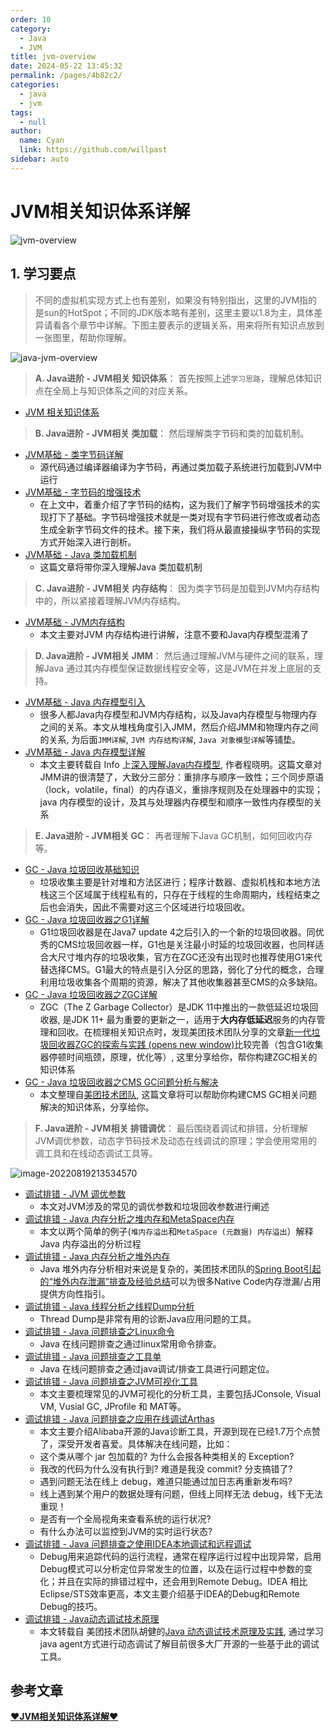 ```yaml
---
order: 10
category: 
  - Java
  - JVM
title: jvm-overview
date: 2024-05-22 13:45:32
permalink: /pages/4b82c2/
categories: 
  - java
  - jvm
tags: 
  - null
author: 
  name: Cyan
  link: https://github.com/willpast
sidebar: auto
---
```


# JVM相关知识体系详解

![jvm-overview](https://zszblog.oss-cn-beijing.aliyuncs.com/zszblog/jvm-overview.png)

## 1. 学习要点

> 不同的虚拟机实现方式上也有差别，如果没有特别指出，这里的JVM指的是sun的HotSpot；不同的JDK版本略有差别，这里主要以1.8为主，具体差异请看各个章节中详解。下图主要表示的逻辑关系，用来将所有知识点放到一张图里，帮助你理解。

![java-jvm-overview](https://zszblog.oss-cn-beijing.aliyuncs.com/zszblog/java-jvm-overview.png)

> **A. Java进阶 - JVM相关 知识体系**： 首先按照上述`学习思路`，理解总体知识点在全局上与知识体系之间的对应关系。

- [JVM 相关知识体系](https://pdai.tech/md/java/jvm/java-jvm-x-overview.html)

> **B. Java进阶 - JVM相关 类加载**： 然后理解类字节码和类的加载机制。

- [JVM基础 - 类字节码详解](https://pdai.tech/md/java/jvm/java-jvm-class.html)
  - 源代码通过编译器编译为字节码，再通过类加载子系统进行加载到JVM中运行
- [JVM基础 - 字节码的增强技术](https://pdai.tech/md/java/jvm/java-jvm-class-enhancer.html)
  - 在上文中，着重介绍了字节码的结构，这为我们了解字节码增强技术的实现打下了基础。字节码增强技术就是一类对现有字节码进行修改或者动态生成全新字节码文件的技术。接下来，我们将从最直接操纵字节码的实现方式开始深入进行剖析。
- [JVM基础 - Java 类加载机制](https://pdai.tech/md/java/jvm/java-jvm-classload.html)
  - 这篇文章将带你深入理解Java 类加载机制

> **C. Java进阶 - JVM相关 内存结构**： 因为类字节码是加载到JVM内存结构中的，所以紧接着理解JVM内存结构。

- [JVM基础 - JVM内存结构](https://pdai.tech/md/java/jvm/java-jvm-struct.html)
  - 本文主要对JVM 内存结构进行讲解，注意不要和Java内存模型混淆了

> **D. Java进阶 - JVM相关 JMM**： 然后通过理解JVM与硬件之间的联系，理解Java 通过其内存模型保证数据线程安全等，这是JVM在并发上底层的支持。

- [JVM基础 - Java 内存模型引入](https://pdai.tech/md/java/jvm/java-jvm-x-introduce.html)
  - 很多人都Java内存模型和JVM内存结构，以及Java内存模型与物理内存之间的关系。本文从堆栈角度引入JMM，然后介绍JMM和物理内存之间的关系, 为后面`JMM详解`, `JVM 内存结构详解`, `Java 对象模型详解`等铺垫。
- [JVM基础 - Java 内存模型详解](https://pdai.tech/md/java/jvm/java-jvm-jmm.html)
  - 本文主要转载自 Info 上[深入理解Java内存模型](https://www.infoq.cn/article/java_memory_model/), 作者程晓明。这篇文章对JMM讲的很清楚了，大致分三部分：重排序与顺序一致性；三个同步原语（lock，volatile，final）的内存语义，重排序规则及在处理器中的实现；java 内存模型的设计，及其与处理器内存模型和顺序一致性内存模型的关系

> **E. Java进阶 - JVM相关 GC**： 再者理解下Java GC机制，如何回收内存等。

- [GC - Java 垃圾回收基础知识](https://pdai.tech/md/java/jvm/java-jvm-gc.html)
  - 垃圾收集主要是针对堆和方法区进行；程序计数器、虚拟机栈和本地方法栈这三个区域属于线程私有的，只存在于线程的生命周期内，线程结束之后也会消失，因此不需要对这三个区域进行垃圾回收。
- [GC - Java 垃圾回收器之G1详解](https://pdai.tech/md/java/jvm/java-jvm-gc-g1.html)
  - G1垃圾回收器是在Java7 update 4之后引入的一个新的垃圾回收器。同优秀的CMS垃圾回收器一样，G1也是关注最小时延的垃圾回收器，也同样适合大尺寸堆内存的垃圾收集，官方在ZGC还没有出现时也推荐使用G1来代替选择CMS。G1最大的特点是引入分区的思路，弱化了分代的概念，合理利用垃圾收集各个周期的资源，解决了其他收集器甚至CMS的众多缺陷。
- [GC - Java 垃圾回收器之ZGC详解]()
  - ZGC（The Z Garbage Collector）是JDK 11中推出的一款低延迟垃圾回收器, 是JDK 11+ 最为重要的更新之一，适用于**大内存低延迟**服务的内存管理和回收。在梳理相关知识点时，发现美团技术团队分享的文章[新一代垃圾回收器ZGC的探索与实践  (opens new window)](https://tech.meituan.com/2020/08/06/new-zgc-practice-in-meituan.html)比较完善（包含G1收集器停顿时间瓶颈，原理，优化等）, 这里分享给你，帮你构建ZGC相关的知识体系
- [GC - Java 垃圾回收器之CMS GC问题分析与解决](https://pdai.tech/md/java/jvm/java-jvm-gc-zgc.html)
  - 本文整理自[美团技术团队](https://tech.meituan.com/2020/11/12/java-9-cms-gc.html), 这篇文章将可以帮助你构建CMS GC相关问题解决的知识体系，分享给你。

> **F. Java进阶 - JVM相关 排错调优**： 最后围绕着调试和排错，分析理解JVM调优参数，动态字节码技术及动态在线调试的原理；学会使用常用的调工具和在线动态调试工具等。

![image-20220819213534570](https://zszblog.oss-cn-beijing.aliyuncs.com/zszblog/image-20220819213534570.png)

- [调试排错 - JVM 调优参数](https://pdai.tech/md/java/jvm/java-jvm-param.html)
  - 本文对JVM涉及的常见的调优参数和垃圾回收参数进行阐述
- [调试排错 - Java 内存分析之堆内存和MetaSpace内存](https://pdai.tech/md/java/jvm/java-jvm-oom.html)
  - 本文以两个简单的例子(`堆内存溢出`和`MetaSpace (元数据) 内存溢出`）解释Java 内存溢出的分析过程
- [调试排错 - Java 内存分析之堆外内存](https://pdai.tech/md/java/jvm/java-jvm-oom-offheap.html)
  - Java 堆外内存分析相对来说是复杂的，美团技术团队的[Spring Boot引起的“堆外内存泄漏”排查及经验总结](https://tech.meituan.com/2019/01/03/spring-boot-native-memory-leak.html)可以为很多Native Code内存泄漏/占用提供方向性指引。
- [调试排错 - Java 线程分析之线程Dump分析](https://pdai.tech/md/java/jvm/java-jvm-thread-dump.html)
  - Thread Dump是非常有用的诊断Java应用问题的工具。
- [调试排错 - Java 问题排查之Linux命令](https://pdai.tech/md/java/jvm/java-jvm-debug-tools-linux.html)
  - Java 在线问题排查之通过linux常用命令排查。
- [调试排错 - Java 问题排查之工具单](https://pdai.tech/md/java/jvm/java-jvm-debug-tools-list.html)
  - Java 在线问题排查之通过java调试/排查工具进行问题定位。
- [调试排错 - Java 问题排查之JVM可视化工具](https://pdai.tech/md/java/jvm/java-jvm-oom-tool.html)
  - 本文主要梳理常见的JVM可视化的分析工具，主要包括JConsole, Visual VM, Vusial GC, JProfile 和 MAT等。
- [调试排错 - Java 问题排查之应用在线调试Arthas](https://pdai.tech/md/java/jvm/java-jvm-agent-arthas.html)
  - 本文主要介绍Alibaba开源的Java诊断工具，开源到现在已经1.7万个点赞了，深受开发者喜爱。具体解决在线问题，比如：
  - 这个类从哪个 jar 包加载的? 为什么会报各种类相关的 Exception?
  - 我改的代码为什么没有执行到? 难道是我没 commit? 分支搞错了?
  - 遇到问题无法在线上 debug，难道只能通过加日志再重新发布吗?
  - 线上遇到某个用户的数据处理有问题，但线上同样无法 debug，线下无法重现！
  - 是否有一个全局视角来查看系统的运行状况?
  - 有什么办法可以监控到JVM的实时运行状态?
- [调试排错 - Java 问题排查之使用IDEA本地调试和远程调试](https://pdai.tech/md/java/jvm/java-jvm-debug-idea.html)
  - Debug用来追踪代码的运行流程，通常在程序运行过程中出现异常，启用Debug模式可以分析定位异常发生的位置，以及在运行过程中参数的变化；并且在实际的排错过程中，还会用到Remote Debug。IDEA 相比 Eclipse/STS效率更高，本文主要介绍基于IDEA的Debug和Remote Debug的技巧。
- [调试排错 - Java动态调试技术原理](https://pdai.tech/md/java/jvm/java-jvm-agent-usage.html)
  - 本文转载自 美团技术团队胡健的[Java 动态调试技术原理及实践](https://tech.meituan.com/2019/11/07/java-dynamic-debugging-technology.html), 通过学习java agent方式进行动态调试了解目前很多大厂开源的一些基于此的调试工具。

## 参考文章

[**♥JVM相关知识体系详解♥**](https://pdai.tech/md/java/jvm/java-jvm-x-overview.html)